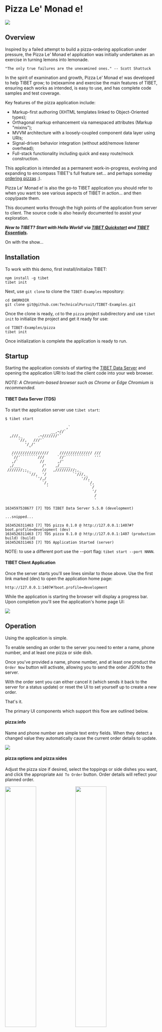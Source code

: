 # Pizza Le' Monad e!

<img src="./public/media/pizza-pizza.png"/>

## Overview

Inspired by a failed attempt to build a pizza-ordering application under
pressure, the Pizza Le' Monad e! application was initially undertaken as an
exercise in turning lemons into lemonade.

    "The only true failures are the unexamined ones." -- Scott Shattuck

In the spirit of examination and growth, Pizza Le' Monad e! was developed to
help TIBET grow; to (re)examine and exercise the main features of TIBET,
ensuring each works as intended, is easy to use, and has complete code samples
and test coverage.

Key features of the pizza application include:

- Markup-first authoring (XHTML templates linked to Object-Oriented types);
- Orthagonal markup enhancement via namespaced attributes (Markup "mixins");
- MVVM architecture with a loosely-coupled component data layer using URIs;
- Signal-driven behavior integration (without add/remove listener overhead);
- Full-stack functionality including quick and easy route/mock construction.

This application is intended as a permanent work-in-progress, evolving and
expanding to encompass TIBET's full feature set... and perhaps someday [ordering pizzas](https://github.com/RIAEvangelist/node-dominos-pizza-api) ;).

Pizza Le' Monad e! is also the go-to TIBET application you should refer to when
you want to see various aspects of TIBET in action... and then copy/paste them.

This document works through the high points of the application from server to
client. The source code is also heavily documented to assist your exploration.

**_New to TIBET? Start with Hello World! via [TIBET Quickstart](https://tibetjs.com/docs/quickstart.html) and [TIBET Essentials](https://tibetjs.com/docs/essentials.html)._**

On with the show...

## Installation

To work with this demo, first install/initialize TIBET:

```
npm install -g tibet
tibet init
```

Next, use `git clone` to clone the `TIBET-Examples` repository:

```
cd $WORKDIR
git clone git@github.com:TechnicalPursuit/TIBET-Examples.git
```

Once the clone is ready, `cd` to the `pizza` project subdirectory and use `tibet
init` to initialize the project and get it ready for use:

```
cd TIBET-Examples/pizza
tibet init
```

Once initialization is complete the application is ready to run.

## Startup

Starting the application consists of starting the [TIBET Data
Server](https://tibetjs.com/docs/tds.html) and opening the application URI to
load the client code into your web browser.

_NOTE: A Chromium-based browser such as Chrome or Edge Chromium is recommended._

#### TIBET Data Server (TDS)

To start the application server use `tibet start`:

```
$ tibet start

                            ,`
                     __,~//`
  ,///,_       .~///////'`
      '//,   ///'`
         '/_/'
           `
   /////////////////     /////////////// ///
   `//'````````///      `//'```````````  '''
   ,/`          //      ,/'
  ,/___          /'    ,/_____
 ///////;;,_     //   ,/////////;,_
          `'//,  '/            `'///,_
              `'/,/                '//,
                 `/,                  `/,
                   '                   `/
                                        '/
                                         /
                                         '

1634597538677 [7] TDS TIBET Data Server 5.5.0 (development)

...snipped...

1634526311463 [7] TDS pizza 0.1.0 @ http://127.0.0.1:1407#?boot.profile=development (dev)
1634526311463 [7] TDS pizza 0.1.0 @ http://127.0.0.1:1407 (production build) (build)
1634526311463 [7] TDS Application Started (server)
```

NOTE: to use a different port use the --port flag: `tibet start --port NNNN`.

#### TIBET Client Application

Once the server starts you'll see lines similar to those above. Use the first
link marked (dev) to open the application home page:

```
http://127.0.0.1:1407#?boot.profile=development
```

While the application is starting the browser will display a progress bar. Upon
completion you'll see the application's home page UI:

<img src="./public/media/pizza-pizza-empty.png"/>

## Operation

Using the application is simple.

To enable sending an order to the server you need to enter a name, phone number,
and at least one pizza or side dish.

Once you've provided a name, phone number, and at least one product the `Order
Now` button will activate, allowing you to send the order JSON to the server.

With the order sent you can either cancel it (which sends it back to the
server for a status update) or reset the UI to set yourself up to create a new
order.

That's it.

The primary UI components which support this flow are outlined below.

#### pizza:info

Name and phone number are simple text entry fields. When they detect a changed
value they automatically cause the current order details to update.

<img src="./public/media/pizza-info.png"/>

#### pizza:options and pizza:sides

Adjust the pizza size if desired, select the toppings or side dishes you want, and click the
appropriate `Add To Order` button. Order details will reflect your planned
order.

<img src="./public/media/pizza-options.png" width="45%"/>
<img src="./public/media/pizza-sides.png" width="45%"/>

#### pizza:orderdetails

Current order information is reflected in the `Order Details` section at the
bottom left. As you make changes they're reflected here.

Once the minimum requirements for an order are in place the `Order Now` button
is enabled.

You can clear/reset the UI at any time using the `Clear All` button.

<img src="./public/media/pizza-details.png" width="45%"/>

#### pizza:orderstatus

In the demo application the server's `/order` route simply adds a timestamp and
status code and returns the order. The client responds by rendering that
information in the `Order Status` section, deactivating the `Order Now` button,
and activating the `Cancel Order` button.

<img src="./public/media/pizza-status-pending.png" width="45%"/>

Of course, the point isn't to order a pizza... at least, not yet.

The goal is to provide a foundation for demonstrating and testing key TIBET features.


## A Full Stack Framework

It's been said a key differentiating factor between libraries and frameworks is
"you call libraries; frameworks call you."

By that measure TIBET is a true framework; a full-stack framework composed
of a server, client, and integrated tooling.

The pizza application relies on the server to vend the client application and
support an `/order` route that accepts a JSON order, augments it, and returns
it.

The client stack is responsible for the look and feel (visual components and
user event handlers) which constitute the application interface.

The CLI supports the entire development and deployment lifecycle.

### The TIBET CLI

Earlier you used the `tibet init` command to initialize the application.

As you may have noticed, when `init` completes you're presented with additional command recommendations that let you lint, test, build, and start the application:

```
Initializing 'pizza' project with 'default' dna...
installing project dependencies via `npm install`...
linking TIBET into project via `npm link tibet`.
TIBET development dependency linked.
project initialized successfully.
Use `tibet lint` to check for coding standard violations
Use `tibet test` to test your application's core features
Use `tibet build --minify` to build production packages for deployment
Use `tibet start` to run your application.
```

Each of these are part of the [TIBET CLI](https://tibetjs.com/docs/cli.html),
TIBET's integrated command line tool.

TIBET projects are fully-instrumented with linting, testing, and building
features that let you keep your code clean, correct, and compact.

To see the currently available CLI options use `tibet help`:

```
$ tibet help

The tibet command can invoke TIBET built-ins, custom commands,
tibet make targets, grunt targets, or gulp targets based on your
project configuration and your specific customizations.

For a list of available commands use `tibet` or `tibet --help`.

`tibet help` lets you view documentation found in both your
project and in the TIBET library on any available subjects.

Project help topics include:

	sample

Library help topics include:

	tsh apropos build clone config context couch decrypt
	deploy doclint echo electron encrypt freeze help init
	lint make open package path quickstart reflect release
	resource rollup start strip tag tds test thaw tws type
	user version

pizza@0.1.0 /Users/ss/.nvm/v12.18.1/bin/tibet
```

### TIBET Data Server (TDS)

When you invoke `tibet start` the [TIBET Data Server
(TDS)](https://tibetjs.com/docs/tds.html), a penetration-tested
Node.js/Express server, launches and loads plugins handling security, logging,
etc.

The TDS also scans pre-defined 'routes' and 'mocks' directories, loading any
published route handlers it finds. Sample files are contained in each of these
directories so you have a starting point for server-side route and mock
development.

Built with a framework's "it calls you" model in mind, placing things in the
proper directory and following the proper naming conventions will cause the
server to automatically find, load, and activate your extensions.

You don't have to build a server, you just have to add the logic specific to
your routes and the TDS handles the rest.

#### `/order` Route

For the pizza application the relevant route file is `routes/order_post.js`, a
modified copy of the `routes/_sample_app_post.js` file included in every new
TIBET project.

To enable the `/order` route all that was needed was to copy the sample file
and update its `app.post` call as follows:

```
//  NOTE: to parse JSON or other content you need to define the specific
//  options.parsers value(s) your route relies upon. Here it's 'json'.

app.post('/order', options.parsers.json, function(req, res) {
    let response;

    logger.info(TDS.beautify(req.body));

    //  Simple implementation updates the order timestamp value and sets
    //  a new status based on whatever status was sent to us.
    req.body.received = Date.now();
    switch (req.body.status) {
        case 'pending':
        case 'cancelled':
            req.body.status = 'cancelled';
            break;
        default:
            req.body.status = 'pending';
    }

    res.json(req.body);
});
```

The TDS doesn't hot-rescan for new routes so if the server is running when you
make this kind of change you need to restart it to ensure it loads your new
route(s).

#### `/order` Testing

Each sample file includes instructions on how to test that route, typically by
using `curl` in combination with one or more static files from the `mocks`
directory.

To test the `/order` route a pair of JSON files were created with the planned
JSON for a new or existing order. These were placed in the `mocks` directory for
easy use:

##### `mocks/mock_neworder_post.json`

```
{
    "name":"Technical Pursuit Inc.",
    "phone":"720-675-7064",
    "pizzas":[
        {"diameter":"large","toppings":["sausage","jalepeno"]},
        {"diameter":"large","toppings":["ham","pineapple","mushrooms"]}
    ],
    "sides":["limoncello","lemon tiramisu"]
}
```

Invoking `curl` with that mock file lets us confirm the `/order` route is
working as intended:

```
$ curl -XPOST http://127.0.0.1:1407/order \
    --header "Content-Type: application/json" \
    --data "@./mocks/mock_neworder_post.json"

{"name":"Technical Pursuit Inc.","phone":"720-675-7064","pizzas":[{"diameter":"large","toppings":["sausage","jalepeno"]},{"diameter":"large","toppings":["ham","pineapple","mushrooms"]}],"sides":["limoncello","lemon tiramisu"],"received":1634528302460,"status":"pending"}
```

With the server route in place and tested it's time to move to the client.

Before moving on, the TDS has one more feature worth mentioning....

### Hot-Patching

In addition to loading plugins, routes, and mocks, the TDS optionally observes
all assets vended to the TIBET client and notifies the client of any edits you
make to those assets.

#### Server-side

Asset observation is provided by the TDS's `watch` plugin. When `NODE_ENV` is
`development` the `watch` plugin is automatically loaded. It's off for
production by default.

You can confirm the `watch` plugin is active by viewing the TDS's startup log:

```
...
1634526311357 [7] TDS loading tds plugin (watch)
1634526311357 [3] TDS TDS FileWatch interface creating file watcher. (watch)
...
1634526311463 [7] TDS Application Started (server)
```

#### Client-side

The TIBET Client includes hot-patch functionality so your changes can be
automatically integrated without reloading, preserving client-side application
state.

Launching the client using a `development` or `contributor` boot.profile
activates the client watcher. You can confirm this in the server's console log:

```
1634526313222 [3] TDS Processing file watch request from ::ffff:127.0.0.1 (watch)
1634526313327 [3] TDS Opening SSE notification channel to ::ffff:127.0.0.1 (watch)
1634526313327 [3] TDS TDS FileWatch connection count updated to 1 (watch)
```

TIBET's hot-patch functionality supports changes to your application's CSS,
XHTML templates, types, and tests, dramatically speeding development.

The development of the `pizza` application involved a handful of reloads but the
overwhelming majority was done by leveraging TIBET's hot-patch capability.

### The TIBET Client

The [TIBET Client](https://tibetjs.com/docs) is unique, offering a comprehensive client stack that's fully-integrated. This is in contrast to a-la-carte libraries, libraries where each project is composed of random assortments of modules and tools whose integration can pose challenges.

TIBET's not a-la-carte, it's all-the-parts.

TIBET Client layers exposed/leveraged in this demo include:

- [configuration](https://tibetjs.com/docs/configuration.html)
- [loading](https://tibetjs.com/docs/loader.html)
- [logging](https://tibetjs.com/docs/logging.html)
- [primitives](https://tibetjs.com/docs/primitives.html)
- [oo & traits](https://tibetjs.com/docs/oo.html)
- [signaling](https://tibetjs.com/docs/signaling.html)
- [urls/urns](https://tibetjs.com/docs/uris.html)
- [content](https://tibetjs.com/docs/content.html)
- [queries/paths](https://tibetjs.com/docs/paths.html)
- [templating](https://tibetjs.com/docs/templating.html)
- [data binding](https://tibetjs.com/docs/data-binding.html)
- [custom tags](https://tibetjs.com/docs/tag-system.html)

These layers will be called out when they appear in remainder of this document.

The application startup sequence kicks things off.

## Application Loading

Opening the pizza application loads a splash page containing the [TIBET Configuration](https://tibetjs.com/docs/configuration.html) layer and the [TIBET Loader](https://tibetjs.com/docs/loader.html), two of the key elements of the TIBET Client Stack.

The TIBET Loader loads the configured `boot.profile` (essentially a named manifest) and proceeds to load the application assets defined there. As the application loads you'll see a progress bar update as library and application assets are loaded.

The `#?boot.profile=development` fragment on the application URI defines a TIBET configuration value which informs the TIBET Loader to launch a development profile. _(You can alter any `boot.*` parameter (with certain restrictions) by adding it to the URI fragment.)_

As it loads and activates, each TIBET application leverages the [TIBET Logging](https://tibetjs.com/docs/logging.html) subsystem. This logging foundation includes both a "boot log" and application-level logging.

The boot log provides information on every asset loaded during startup along
with any warnings or other issues that might have occurred as your application
starts.

To toggle the boot log use `Alt-UpArrow` (aka `Option-UpArrow`):

<img src="./public/media/pizza-bootlog.png" alt="boot log"/>

If you open Chrome DevTools you'll also see TIBET log output in the console.

The logging layer has both `TP.*` and `APP.*` APIs. Log messages from TIBET show a 'TIBET' prefix while those from the `APP.*` APIs are prefixed by 'APP', making it easier to differentiate between framework and application messages.

You'll see multiple calls to `APP.*` logging methods in the application source code.

## Application Rendering

Once all application assets are ready the application is started and the splash screen is replaced with the application's root page. This root page can be summarized as a single tag:

```
<tibet:root/>
```

Upon expansion, the `<tibet:root/>` tag renders your application's "app tag" (`pizza:app` in this case) with optional development tools depending on your `boot.profile`.

The default rendering of `<tibet:root/>` resembles the following markup:

```
<html>
    <head/>
    <body>
        <pizza:app id="app"/>
    </body>
</html>
```

At the rendering level you can think of tags as macros which optionally expand to
produce new content in the DOM. _(Not all TIBET tags are UI tags as you'll see.)_

One standout feature is that TIBET is a fully-compliant XML platform, meaning
the rendering surface is an XML surface containing XHTML, not a "tag soup" HTML
surface.

Leveraging XML as the core rendering surface means TIBET can:

- retain/enhance semantic tag meaning rather than reverting to divitis
- style semantic XML directly using standard CSS namespace support
- bind directly to XML-formatted data without transformation overhead
- augment XML tags using namespace-qualified cross-cutting attributes
- support well-formed and schema-validation checks of authored content

When developing with TIBET you work from the app tag down, outlining the
interface and basic functionality in markup, then augmenting that markup with
behavior.

## `pizza:app`

The `pizza:app` tag is the first application-specific tag TIBET renders.

Once fully-expanded, the pizza application is composed of these key tags:

```
<pizza:app>
    <header/>
    <div class="body">
        <pizza:info/>
        <pizza:entry>
            <pizza:options/>
            <pizza:sides/>
        <pizza:entry>
        <pizza:order>
            <pizza:orderdetails/>
            <pizza:orderstatus/>
        </pizza:order>
    </div>
    <footer/>
</pizza:app>
```

The majority of the pizza application's functionality is found in the "leaf"
tags:

- pizza:info
- pizza:options
- pizza:sides
- pizza:orderdetails
- pizza:orderstatus

All but `pizza:info` use a common markup structure which lets them display
a section header, content region, and footer for buttons:

```
<header/>
<div class="body">
    ...content...
</div>
<footer/>
```

The `public/src/tags` directory contains a directory for each tag.

Each tag bundle contains the tag's xhtml template (if it's templated), its CSS,
its `.js` source and test files, and a tag manifest. This structure allows tags
to be packaged and shared across projects (with certain limitations).

Let's take a closer look at one of these tags, starting with the markup (of
course ;)).

## `pizza:sides`

The `pizza:sides` tag's role in the application is to render the side-dish
options (anything that's not a pizza) and support adding one or more sides to
the order.

Here's a look back at the choices (hope you like lemon... :)):

<img src="./public/media/pizza-sides.png"/>

Below is a comment-stripped version of the project's `pizza:sides` tag template,
the template responsible for rendering that user interface:

### `pizza:sides.xhtml`

```
<pizza:sides>

    <tibet:data name="urn:app:pizza_sides" content="Array">
    <![CDATA[
        ["lemonade", "limoncello", "lemon gelato", "lemon tiramisu"]
    ]]>
    </tibet:data>

    <header>
        <h1>Sides/Extras</h1>
    </header>

    <div class="body" bind:repeat="urn:app:pizza_sides">
        <span class="field">
            <input name="{{$_}}" type="checkbox" value="{{$_}}"/>
            <label for="{{$_}}"
                on:click="{signal: ToggleItem, payload: {name: {{$_}}}}">{{$_ .% titleCase}}</label>
        </span>
    </div>

    <footer>
        <button name="sides" on:click="AddSides">Add To Order</button>
    </footer>
</pizza:sides>
```

Note that:

- **This template is fully-functional in terms of rendering. It renders the
  `pizza:sides` UI without writing a single line of JavaScript source code.**

    Why does that matter? It makes it perfect for low-code drag-and-drop tooling.

- Behavioral hooks are already in place. There's no need for `addListener` or
  `removeListener` to manage item toggling or button activation.
- The file is XML/XHTML and can be checked for well-formedness and validity
  against an XML schema if that's necessary or desirable. (Handy for shared tag
libraries).
- The markup is augmented by cross-cutting namespaced attributes in the
  TIBET-supplied `bind:` and `on:` namespaces.
- Commenting is a simple matter of using industry-standard XHTML comments.

### markup "mix-ins"

In much the same way traits allow you to "mix in" functionality to TIBET types,
TIBET's `bind:`, `on:`, `ui:`, and other namespaces let you mix functionality
into markup... any markup.

#### bind:

The use of a `bind:repeat` causes any child content of the element it resides on (the `<span class="field">` and its children in this case) to be extracted and used as a repeating template, blending features of TIBET [Data Binding](https://tibetjs.com/docs/data-binding.html) and [Templating](https://tibetjs.com/docs/templating.html).

The bind references `urn:app:pizza_sides`, a [TIBET URI](https://tibetjs.com/docs/uris.html) (specifically a TIBET URN) to point to the data being bound. Here the bind points to the URN defined by the template's `tibet:data` tag (which has the currently-static list of side dishes).

Raw data accessed via TIBET URIs is typically wrapped in an Object-Oriented container to make working with it easier. These raw data containers are often [TIBET Content](https://tibetjs.com/docs/content.html) types such as `TP.core.JSONContent`, `TP.core.XMLContent`, etc.

Through their integration with [TIBET Paths](https://tibetjs.com/docs/paths.html), TIBET's Content types provide a way to encapsulate raw data behind a consistent `get/set` API that insulates your code from changes to the structure of API results or other external data sets over time.

#### {{ }} templates

The templating block syntax `{{ }}` supports a variety of pre-built variables
and functions as well as custom extensions. In this template `$_` is used to
refer to the current iteration value and `.% titleCase` defines a small data
formatting pipe so the label value is in title case.

See the [TIBET Templating](https://tibetjs.com/docs/templating.html) documentation for more examples and information.

#### `on:*`

TIBET's `on:*` attributes allow you to remap DOM events and signals into
higher-level semantic signals which can be handled anywhere on the [responder
chain](https://tibetjs.com/docs/signaling.html#tagresp).

As you'll see later, the `defineHandler` method in `APP.pizza.sides.js` is used
to define the specific functions which will handle these events.

With TIBET there's no `addListener` or `removeListener` overhead or leak
potential, [TIBET Signaling](https://tibetjs.com/docs/signaling.html) takes care
of everything.

### `tibet:*` tags

While most frameworks use tags only for UI rendering, TIBET includes `info`
and `action` tags which can supply data or perform actions in response to
events.

The `pizza:sides` tag uses a `tibet:data` tag to demonstrate non-UI tags while
also showing one way to reduce or eliminate source code related to UI rendering.

The [TIBET Tag System](https://tibetjs.com/docs/tag-system.html) documentation
outlines the main features of TIBET's info, action, templated, and computed
tags.

The `pizza:orderstatus` tag is a good example of a `TP.tag.ComputedTag`, a tag
whose content is produced by a JavaScript method rather than an XHTML template.


## Types and Traits

TIBET's markup-first approach is made possible by a number of features, none
more important than TIBET's powerful [OO + Traits](https://tibetjs.com/docs/oo.html) foundation.

    "Behind every good tag is a good type." - TIBET mantra :)

Flexible feature reuse is the driving force behind TIBET's OO + Traits subsystem.

To maximize reuse while reducing maintenance issues you can use inheritance for
core functionality and dynamic trait mixins to manage cross-cutting features
efficiently.

### `pizza:sides.js`

The best example of how types and traits are leveraged in the pizza application
is the `pizza:sides` type and its integration of traits from the `pizza:items`
type:

```
//  ========================================================================
/**
 * @type APP.pizza.sides
 * @summary Tag type which manages the pizza sides portion of the UI. This tag
 * is where drinks, desserts, etc. are added to the order.
 */
//  ------------------------------------------------------------------------

TP.tag.TemplatedTag.defineSubtype('APP.pizza:sides');

APP.pizza.sides.defineAttribute('themeURI', TP.NO_RESULT);

//  Mix in checkbox items utility methods from the APP.pizza.items Type. NOTE
//  the resolveTrails for getItems to ensure the one used is being provided
//  by the APP.pizza.items mixin rather than the inherited implementation.
APP.pizza.sides.addTraits(APP.pizza.items);
APP.pizza.sides.Inst.resolveTraits(TP.ac('getItems'), APP.pizza.items);

//  Static data used to drive the list of available sides/extras in the UI.
APP.pizza.sides.Type.defineConstant('SIDES',
    TP.ac('lemonade', 'limoncello', 'lemon gelato', 'lemon tiramisu'));

//  ------------------------------------------------------------------------
//  Inst Attributes
//  ------------------------------------------------------------------------

APP.pizza.sides.Inst.defineHandler('AddSides',
function(aSignal) {

    /**
     * @method handleAddSides
     * @summary Responds to activation of the "Add To Order" button by ensuring
     *     the order is updated with any new sides/extras which are selected.
     * @param {TP.sig.Signal} aSignal The signal.
     */

    //  Update payload with current data values and let it bubble. The
    //  payload will be leveraged to update the raw order higher up.
    aSignal.setPayload(this.getSelectedValues());

    this.resetItems();
});

//  ------------------------------------------------------------------------
//  end
//  ========================================================================
```

From an inheritance perspective `pizza:sides` is a `TP.tag.TemplatedTag`. This
means it automatically leverages an XHTML template (`APP.pizza.sides.xhtml`) to
render.

The majority of tags in the pizza app (and most TIBET applications) are
templated tags.

The `pizza:sides` tag gets a significant base feature set (event management,
data binding, templating, and more) from `TP.tag.TemplatedTag` and its
supertypes.

The `defineHandler` call for `AddSides` ensures instances can deal with
activations of the `Add To Order` button (whose `on:click` maps click events to
`AddSides` signals).

One cluster of features isn't supported out of the box however, namely the
ability to quickly find, select, clear, toggle, and otherwise work with
`input[type="checkbox"]` descendants.

To address that limitation, `pizza:sides` gets its `getSelectedValues` and
`resetItems`, and `ToggleItem` handler functionality by mixing in `pizza:items`
as a set of traits.

### `pizza:items` (Traits)

Both the `pizza:sides` and `pizza:options` tags rely heavily on checkbox
elements. The pizza toppings are checkbox/label pairs. Drinks and desserts are
also checkbox/label pairs.

But is inheritance the best way to share checkbox field functionality?

In the pizza application the answer chosen was 'no' so a simple subtype of the
application's default root `APP.pizza.Object` was created to house it:

```
APP.pizza.Object.defineSubtype('APP.pizza.items');

//  Prevent instantiation. This type is intended for use as a mixin.
APP.pizza.items.Type.isAbstract(true);
```

_NOTE: While not strictly required, you can set trait types to be abstract so
any attempt to create instances directly will raise an exception._

To access the checkbox elements a [TIBET
Path](https://tibetjs.com/docs/paths.html) is defined. This path integrates with
TIBET's `get` and `set` methods so any attempt to `get('itemsCheckboxes')` or
`set('itemCheckboxes')` resolves the path and operates on the result:

```
//  Access path for locating all checkbox items under a target "body" div.
APP.pizza.items.Inst.defineAttribute('itemCheckboxes',
    TP.cpc('> div[class="body"] input[type="checkbox"]',
        TP.hc('shouldCollapse', false)));
```

TIBET supports access paths for XPath 1.0, JSONPath, CSS queries, and a
Python-inspired TIBET syntax for traversal/slicing down an object path. _(As
mentioned earlier, access paths are often used with TIBET Content types. This
approach lets you create "smarter data".)_

The remaining `pizza:items` API is defined via instance methods:

- getItems
- getSelectedItems
- getSelectedValues
- reset
- resetItems

A common Signal handler is also defined via `defineHandler`:

- ToggleItem

By mixing in `pizza:items` functionality `pizza:options` and `pizza:sides`
gain a new attribute (the access path), new instance methods, and a new
signal handler.

### `pizza:options.js` and `callNextMethod`

One feature of TIBET's OO + Traits infrastructure deserves a special callout.

When you override a method in standard JavaScript you can use `super()` to
direct the engine to invoke any inherited implementation. It's not perfect
but it works for most cases.

TIBET's base inheritance implementation addresses the gaps in `super()`
invocation while also handling the introduction of traited methods.

In the specific example below, the `pizza:options` type has mixed in the
`pizza:items` type and acquired a `reset` method as a result of that operation.

Because `pizza:options` has a `<select>` control that should be reset in
addition to its checkboxes, `pizza:options.reset` needs to override the traited
method and invoke it internally to retain the traited support for checkboxes.

Of course, it can't use `super()` because `super()` has no concept of traits.
That's where `callNextMethod` method comes in.

TIBET's `callNextMethod` method is aptly named in that it literally calls "the
next method" in the call chain, whether that "next method" is on the receiving
object's direct type, a mixed in trait, a supertype, a trait of that supertype,
etc.

```
APP.pizza.options.Inst.defineMethod('reset',
function() {

    /**
     * @method reset
     * @summary Reset all field values to their initial defaults.
     * @returns {APP.pizza.options} The receiver.
     */

    //  NOTE: this actually invokes a TRAIT method, 'reset', acquired from
    //  mixing the APP.pizza.items type. The callNextMethod is unlike super() in
    //  that it works to find truly "the next method in the call chain".

    this.callNextMethod();

    this.setPizzaSize(APP.pizza.pizza.get('DEFAULT_SIZE'));

    return this;
});
```

Thanks to `callNextMethod` you can mix in functionality without compromise.

## Controllers

Tag types are a central aspect of authoring TIBET applications. Still, not
everything in an application happens in the UI. That's where the TIBET
controller stack comes in.

Events in a browser typically start at the document, work downward to a target
node, then bubble upward to the document again. This capture/bubble pattern is
canonical.

In a similar fashion, TIBET signals start at the top of the controller stack,
work downward, descend into the DOM, change direction, and work upward from the
target node to the top of the controller chain.

Capture and bubbling semantics are preserved, but controller objects are now
available at the start of the capture sequence and the end of the bubbling
sequence.

Thanks to the controller chain you can quickly capture or provide backstop
functionality in response to lower-level `Event` and `TP.sig.Signal`
notifications.

The most prevalent consumer of these notifications is the 'application
instance', one of the controllers TIBET automatically creates and configures on
your behalf.

### TP.core.Application

In a production setting the top of the controller chain is the `Application`
instance, accessible via `TP.sys.getApplication()`. The rest of the controller
chain can be acquired from the application instance via `getControllers()`.

The application instance is created automatically by TIBET during application
startup using a pre-built subtype of `TP.core.Application`. This application
subtype is generated during project creation via the `tibet clone` CLI command
and placed in `public/src`.

In the pizza app that Type is `APP.pizza.Application`.

### APP.pizza.Application

The application instance is a common location to host "cross-component" data,
manage event signaling/handling, and coordinate other shared functionality.

For example, the `APP.pizza.Application` definition includes the following lines
of code which help manage data for the current `order`:

```
//  Location used to share the Order data.
APP.pizza.Application.Type.defineConstant('orderURN', TP.uc('urn:app:order'));

//  Reference to the server-side URI used to POST order requests.
APP.pizza.Application.Type.defineConstant('serverURI',
TP.uriExpandHome('/order'));

//  The order data. This is also shared as the content of the orderURN.
APP.pizza.Application.Inst.defineAttribute('order');
```

Instance methods on the application instance include the following:

- clearOrder
- getOrderURN
- getServerURI
- orderChanged

Each method supports working with order data, the application's primary task.

A secondary task for many application instances is handling lifecycle events.

#### Lifecycle Signals

From a signal-handling perspective one of the more common application lifecycle
events is `AppDidStart` (others include AppWillStart, AppWillShutdown,
AppDidInitialize, etc.)

`AppDidStart` is invoked after all loading, initialization, and rendering of the
initial user interface is complete so it's the typical Signal to handle as a
kind of application kick-off.

The pizza application uses `defineHandler('AppDidStart', ...)` so it can perform initialization of the order data:

```
APP.pizza.Application.Inst.defineHandler('AppDidStart',
function(aSignal) {

    /**
     * @method handleAppDidStart
     * @summary Responds to notification that the application has started. In
     *     particular, this invocation ensures the order is properly initialized
     *     and ready to capture data.
     * @param {TP.sig.Signal} aSignal The signal.
     */

    this.clearOrder();
});
```

#### Cross-Component Signals

To coordinate activities and data across components while maintaining loose
coupling, the application instance also defines handlers for:

- UpdateOrderInfo (pizza:info)
- AddPizza (pizza:options)
- AddSides (pizza:sides)
- ClearOrder (pizza:orderdetails)
- SendOrder (pizza:orderdetails)

These additional signal handlers let the application coordinate with various
UI components so the UI works without individual components having to
connect directly to each other.

## Client/Server

Connecting the client and server is the last topic covered.

Order initiation is handled by the `APP.pizza.Application` instance's
`SendOrder` handler, typically triggered by the `Order Now` button.

Order cancellation is handled by `pizza:orderstatus` instance's handler for
`CancelOrder`, triggered by the `Cancel Order` button.

Each of these handlers relies on a "TIBET primitive", aka an encapsulating
function which stabilizes TIBET's APIs across platforms. In this case, it's the
`TP.httpPost` primitive.

[TIBET Primitives](https://tibetjs.com/docs/primitives.html) cover an extensive
set of functions and provide a stable foundation for the rest of TIBET. While
they might appear to be "shims" they differ in that TIBET uses primitives to
create an dependable encapsulation layer rather that patching one-off functions.

Here's the `APP.pizza.Application` instance's `SendOrder` handler, which makes
use of the `TP.httpPost` primitive to POST the order JSON to the server:

```
APP.pizza.Application.Inst.defineHandler('SendOrder',
function(aSignal) {

    /**
     * @method handleSendOrder
     * @summary Responds to requests to send the order to the server for
     *     processing.
     * @param {TP.sig.Signal} aSignal The signal.
     */

    let order,
        request;

    order = this.get('order');

    //  Ensure any status flag from prior state (such as pending or
    //  cancelled) is cleared.
    delete order.status;

    //  Prep the request as a JSON string and prevent any further encoding.
    request = TP.hc('body', TP.json(order), 'noencode', true);
    APP.debug(request);

    //  Send to the server endpoint and handle success/failure. NOTE that using
    //  an arrow function here walks up the scope chain for 'this' resolution.
    TP.httpPost(this.getType().get('serverURI'), request).then((result) => {
        APP.debug(result);
        //  Update the order with the augmented (order status & time) order.
        this.set('order', JSON.parse(result));
        this.orderChanged();
    }).catch((err) => {
        //  Log any error but don't clear the order.
        APP.debug(err);
    });
});
```

TIBET's `TP.http*` primitives return "thenables" (typically `Promise` instances)
which can be used to manage async resolution/rejection processing.

_(TIBET's Response objects are also thenables and can participate in async chains.)_

In the specific case above, successful POST operations are handled by updating
the copy of the order with the parsed JSON response data. The `orderChanged`
method is then invoked to handle notifying potential observers of the new
change.

Components dependent on order data are configured to observe `OrderChange` from
the application so they can update their UI and state as needed.

## Result Processing

Perhaps the best example of observing and reacting to order responses (or more
specifically order changes) is the `pizza:orderstatus` tag.

As implemented, `pizza:orderstatus` needs to re-render whenever the order
changes. It manages this by setting up an observation of the application instance for
`OrderChange` in its instance initializer (`init`) and using `defineHandler` to
set up change handler logic.

Here are those methods (stripped of comments):

```
APP.pizza.orderstatus.Inst.defineMethod('init',
function() {
    this.callNextMethod();
    this.observe(TP.sys.getApplication(), 'OrderChange');
    return this;
});

APP.pizza.orderstatus.Inst.defineHandler('OrderChange',
function(aSignal) {
    //  "recompile" and force the new content to replace existing content.
    this.compile(null, true);
});
```

The `this.compile(null, true)` logic here ultimately results in the `tagCompile`
method of the `pizza:orderstatus` type being invoked.

The `tagCompile` method makes a determination based on order content whether to
render instructions or order status information. It also determines the
`disabled` state of the `Cancel Order` button. _(While this functionality could
be managed in markup, for test/demo purposes it's been placed in a compiled
tag.)_

With this final piece in place, the loop from construction of the server's
`/order` route through handing the response to drive UI updates is complete.

## Summary

The pizza application's goal is to provide a testbed for, and demonstration of,
core TIBET functionality across the full stack.

This document has outlined some of the major aspects of the application, the
TIBET feature set, and relevant sections in the TIBET documentation
suite.

We invite you to explore further by digging into the project code, playing with
the project's template files, source code, and other features.

Application server logic resides at the top project level in numerous
directories, the most important of which are `plugins`, `routes`, and `mocks`.

Primary client types are in `public/src`, general purpose types are found in
`public/src/types`, and the various tags are found in `public/src/tags`.

<br/>
Happy hacking!

<br/>
-- Team TIBET
